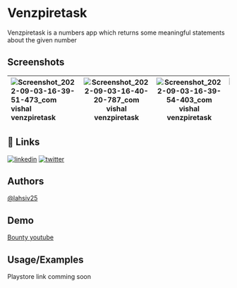 # Venzpiretask

Venzpiretask is a numbers app which returns some meaningful statements about the given number
## Screenshots
| ![Screenshot_2022-09-03-16-39-51-473_com vishal venzpiretask](https://user-images.githubusercontent.com/97845299/188267894-61ef0058-6ae0-4af5-b5cf-1ee6758f50e3.jpg) | ![Screenshot_2022-09-03-16-40-20-787_com vishal venzpiretask](https://user-images.githubusercontent.com/97845299/188267901-3edc5d1e-9cab-4e80-92f4-fa08b19852c8.jpg)| ![Screenshot_2022-09-03-16-39-54-403_com vishal venzpiretask](https://user-images.githubusercontent.com/97845299/188267920-5c99f959-7065-49e0-8b48-f8229cd05cd6.jpg)|![Screenshot_2022-09-03-16-40-02-969_com vishal venzpiretask](https://user-images.githubusercontent.com/97845299/188267930-c90cbdda-eda2-439c-bf4a-88f06db7afdf.jpg)| ![Screenshot_2022-09-03-16-40-00-042_com vishal venzpiretask](https://user-images.githubusercontent.com/97845299/188267938-95f6c4f7-83a5-4051-a7db-29e2be2f860d.jpg)|
| :---        |    :----:   |    :----:   |    :----:   |          ---: |

## 🔗 Links
[![linkedin](https://img.shields.io/badge/linkedin-0A66C2?style=for-the-badge&logo=linkedin&logoColor=white)](https://www.linkedin.com/in/vishal-b-3738261b7)
[![twitter](https://img.shields.io/badge/instagram-000?style=for-the-badge&logo=instagram&logoColor=white)](https://www.instagram.com/vishal_jr06/)


## Authors

[@lahsiv25](https://www.github.com/lahsiv25)


## Demo

[Bounty youtube](https://youtu.be/57gloftSXPM)


## Usage/Examples

Playstore link comming soon

